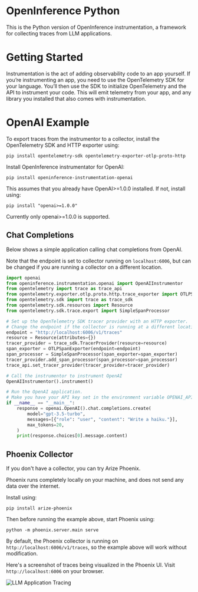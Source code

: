 # OpenInference Python

This is the Python version of OpenInference instrumentation, a framework for collecting traces from LLM applications.


# Getting Started
Instrumentation is the act of adding observability code to an app yourself.
If you’re instrumenting an app, you need to use the OpenTelemetry SDK for your language. You’ll then use the SDK to initialize OpenTelemetry and the API to instrument your code. This will emit telemetry from your app, and any library you installed that also comes with instrumentation.

# OpenAI Example

To export traces from the instrumentor to a collector, install the OpenTelemetry SDK and HTTP exporter using:

```shell
pip install opentelemetry-sdk opentelemetry-exporter-otlp-proto-http
```

Install OpenInference instrumentator for OpenAI:

```shell
pip install openinference-instrumentation-openai
```

This assumes that you already have OpenAI>=1.0.0 installed. If not, install using:

```shell
pip install "openai>=1.0.0"
```
Currently only openai>=1.0.0 is supported.

## Chat Completions

Below shows a simple application calling chat completions from OpenAI.

Note that the endpoint is set to collector running on `localhost:6006`, but can be changed if you are running a collector on a different location.

```python
import openai
from openinference.instrumentation.openai import OpenAIInstrumentor
from opentelemetry import trace as trace_api
from opentelemetry.exporter.otlp.proto.http.trace_exporter import OTLPSpanExporter
from opentelemetry.sdk import trace as trace_sdk
from opentelemetry.sdk.resources import Resource
from opentelemetry.sdk.trace.export import SimpleSpanProcessor

# Set up the OpenTelemetry SDK tracer provider with an HTTP exporter.
# Change the endpoint if the collector is running at a different location.
endpoint = "http://localhost:6006/v1/traces"
resource = Resource(attributes={})
tracer_provider = trace_sdk.TracerProvider(resource=resource)
span_exporter = OTLPSpanExporter(endpoint=endpoint)
span_processor = SimpleSpanProcessor(span_exporter=span_exporter)
tracer_provider.add_span_processor(span_processor=span_processor)
trace_api.set_tracer_provider(tracer_provider=tracer_provider)

# Call the instrumentor to instrument OpenAI
OpenAIInstrumentor().instrument()

# Run the OpenAI application.
# Make you have your API key set in the environment variable OPENAI_API_KEY.
if __name__ == "__main__":
    response = openai.OpenAI().chat.completions.create(
        model="gpt-3.5-turbo",
        messages=[{"role": "user", "content": "Write a haiku."}],
        max_tokens=20,
    )
    print(response.choices[0].message.content)
```

## Phoenix Collector

If you don't have a collector, you can try Arize Phoenix. 

Phoenix runs completely locally on your machine, and does not send any data over the internet.

Install using:

```shell
pip install arize-phoenix
```

Then before running the example above, start Phoenix using:

```shell
python -m phoenix.server.main serve
```

By default, the Phoenix collector is running on `http://localhost:6006/v1/traces`, so the example above will work without modification.

Here's a screenshot of traces being visualized in the Phoenix UI. Visit `http://localhost:6006` on your browser.

![LLM Application Tracing](https://github.com/Arize-ai/phoenix-assets/blob/main/gifs/langchain_rag_stuff_documents_chain_10mb.gif?raw=true)

